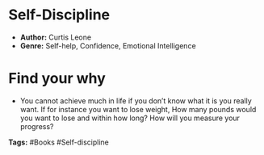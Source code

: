 # Self-Discipline
- **Author:** Curtis Leone
- **Genre:** Self-help, Confidence, Emotional Intelligence

# Find your why
- You cannot achieve much in life if you don’t know what it is you really want. If for instance you want to lose weight, How many pounds would you want to lose and within how long? How will you measure your progress?
 
**Tags:** #Books #Self-discipline